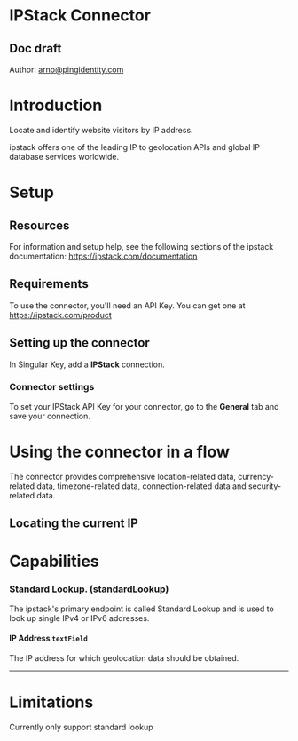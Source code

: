 # IPStack Connector

## Doc draft
Author: arno@pingidentity.com


# Introduction
Locate and identify website visitors by IP address.

ipstack offers one of the leading IP to geolocation APIs and global IP database services worldwide.
 
# Setup


## Resources
For information and setup help, see the following sections of the ipstack documentation:
https://ipstack.com/documentation


## Requirements

To use the connector, you'll need an API Key. You can get one at https://ipstack.com/product



## Setting up the connector
In Singular Key, add a **IPStack** connection. 

### Connector settings
To set your IPStack API Key for your connector, go to the **General** tab and save your connection.

# Using the connector in a flow
The connector provides comprehensive location-related data, currency-related data, timezone-related data, connection-related data and security-related data.

## Locating the current IP


# Capabilities

### Standard Lookup. (standardLookup)


The ipstack's primary endpoint is called Standard Lookup and is used to look up single IPv4 or IPv6 addresses.

#### IP Address `textField`


The IP address for which geolocation data should be obtained.

---



# Limitations

Currently only support standard lookup

